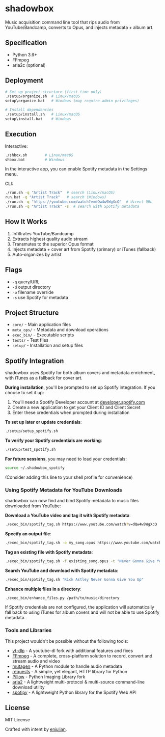 # shadowbox

Music acquisition command line tool that rips audio from YouTube/Bandcamp, converts to Opus, and injects metadata + album art.

## Specification

- Python 3.6+
- FFmpeg
- aria2c (optional)

## Deployment

```bash
# Set up project structure (first time only)
./setup/organize.sh  # Linux/macOS
setup\organize.bat   # Windows (may require admin privileges)

# Install dependencies
./setup/install.sh   # Linux/macOS
setup\install.bat    # Windows
```

## Execution

Interactive:
```bash
./shbox.sh        # Linux/macOS
shbox.bat         # Windows
```
In the interactive app, you can enable Spotify metadata in the Settings menu.

CLI:
```bash
./run.sh -q "Artist Track"  # search (Linux/macOS)
run.bat -q "Artist Track"   # search (Windows)
./run.sh -q "https://youtube.com/watch?v=dQw4w9WgXcQ"  # direct URL
./run.sh -q "Artist Track" -s  # search with Spotify metadata
```

## How It Works

1. Infiltrates YouTube/Bandcamp
2. Extracts highest quality audio stream
3. Transmutes to the superior Opus format
4. Injects metadata + cover art from Spotify (primary) or iTunes (fallback)
5. Auto-organizes by artist

## Flags

- `-q` query/URL
- `-d` output directory
- `-o` filename override
- `-s` use Spotify for metadata

## Project Structure

- `core/` - Main application files
- `meta_ops/` - Metadata and download operations
- `exec_bin/` - Executable scripts
- `tests/` - Test files
- `setup/` - Installation and setup files


## Spotify Integration

shadowbox uses Spotify for both album covers and metadata enrichment, with iTunes as a fallback for cover art.

**During installation**, you'll be prompted to set up Spotify integration. If you choose to set it up:

1. You'll need a Spotify Developer account at [developer.spotify.com](https://developer.spotify.com/dashboard/)
2. Create a new application to get your Client ID and Client Secret
3. Enter these credentials when prompted during installation

**To set up later or update credentials**:
```bash
./setup/setup_spotify.sh
```

**To verify your Spotify credentials are working**:
```bash
./setup/test_spotify.sh
```

**For future sessions**, you may need to load your credentials:
```bash
source ~/.shadowbox_spotify
```
(Consider adding this line to your shell profile for convenience)

### Using Spotify Metadata for YouTube Downloads

shadowbox can now find and bind Spotify metadata to music files downloaded from YouTube:

**Download a YouTube video and tag it with Spotify metadata**:
```bash
./exec_bin/spotify_tag.sh https://www.youtube.com/watch?v=dQw4w9WgXcQ
```

**Specify an output file**:
```bash
./exec_bin/spotify_tag.sh -o my_song.opus https://www.youtube.com/watch?v=dQw4w9WgXcQ
```

**Tag an existing file with Spotify metadata**:
```bash
./exec_bin/spotify_tag.sh -f existing_song.opus -t "Never Gonna Give You Up" -a "Rick Astley"
```

**Search YouTube and download with Spotify metadata**:
```bash
./exec_bin/spotify_tag.sh "Rick Astley Never Gonna Give You Up"
```

**Enhance multiple files in a directory**:
```bash
./exec_bin/enhance_files.py /path/to/music/directory
```

If Spotify credentials are not configured, the application will automatically fall back to using iTunes for album covers and will not be able to use Spotify metadata.

### Tools and Libraries
This project wouldn't be possible without the following tools:

- [yt-dlp](https://github.com/yt-dlp/yt-dlp) - A youtube-dl fork with additional features and fixes
- [FFmpeg](https://ffmpeg.org/) - A complete, cross-platform solution to record, convert and stream audio and video
- [mutagen](https://github.com/quodlibet/mutagen) - A Python module to handle audio metadata
- [requests](https://github.com/psf/requests) - A simple, yet elegant, HTTP library for Python
- [Pillow](https://python-pillow.org/) - Python Imaging Library fork
- [aria2](https://aria2.github.io/) - A lightweight multi-protocol & multi-source command-line download utility
- [spotipy](https://spotipy.readthedocs.io/) - A lightweight Python library for the Spotify Web API


## License
MIT License

Crafted with intent by [enjulian](https://github.com/enjulian).
